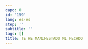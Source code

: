 ```yaml
---
capo: 0
id: '159'
lang: es-es
step: ''
subtitle: ''
tags: []
title: TE HE MANIFESTADO MI PECADO
---
```

